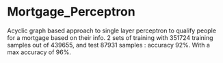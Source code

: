 # Mortgage_Perceptron
Acyclic graph based approach to single layer perceptron to qualify people for a mortgage based on their info. 2 sets of training with 351724 training samples out of 439655, and test 87931 samples : accuracy 92%. With a max accuracy of 96%. 
